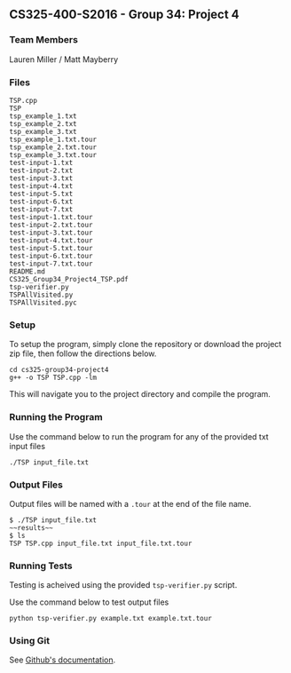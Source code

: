 ## CS325-400-S2016 - Group 34: Project 4

### Team Members
Lauren Miller
 / Matt Mayberry

### Files
	TSP.cpp
    TSP
    tsp_example_1.txt
    tsp_example_2.txt
    tsp_example_3.txt
    tsp_example_1.txt.tour
    tsp_example_2.txt.tour
    tsp_example_3.txt.tour
    test-input-1.txt
    test-input-2.txt
    test-input-3.txt
    test-input-4.txt
    test-input-5.txt
    test-input-6.txt
    test-input-7.txt
    test-input-1.txt.tour
    test-input-2.txt.tour
    test-input-3.txt.tour
    test-input-4.txt.tour
    test-input-5.txt.tour
    test-input-6.txt.tour
    test-input-7.txt.tour
    README.md
    CS325_Group34_Project4_TSP.pdf
    tsp-verifier.py
    TSPAllVisited.py
    TSPAllVisited.pyc
    
### Setup

To setup the program, simply clone the repository or download the project zip file, then follow the directions below.

	cd cs325-group34-project4
	g++ -o TSP TSP.cpp -lm

This will navigate you to the project directory and compile the program.

### Running the Program

Use the command below to run the program for any of the provided txt input files

	./TSP input_file.txt


### Output Files

Output files will be named with a `.tour` at the end of the file name.  

	$ ./TSP input_file.txt
	~~results~~
	$ ls
	TSP TSP.cpp input_file.txt input_file.txt.tour


### Running Tests
Testing is acheived using the provided `tsp-verifier.py` script. 

Use the command below to test output files

	python tsp-verifier.py example.txt example.txt.tour


### Using Git

See [Github's documentation](https://help.github.com/). 
